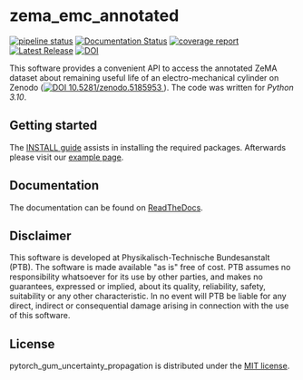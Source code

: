 # zema_emc_annotated

[![pipeline status](https://gitlab1.ptb.de/m4d/zema_emc_annotated/badges/main/pipeline.svg)](https://gitlab1.ptb.de/m4d/zema_emc_annotated/-/commits/main)
[![Documentation Status](https://readthedocs.org/projects/zema-emc-annotated/badge/?version=latest)](https://zema-emc-annotated.readthedocs.io/en/latest/?badge=latest)
[![coverage report](https://gitlab1.ptb.de/m4d/zema_emc_annotated/badges/main/coverage.svg)](https://gitlab1.ptb.de/m4d/zema_emc_annotated/-/commits/main)
[![Latest Release](https://gitlab1.ptb.de/m4d/zema_emc_annotated/-/badges/release.svg)](https://github.com/PTB-M4D/zema_emc_annotated/releases/latest)
[![DOI](https://zenodo.org/badge/591514193.svg)](https://doi.org/10.5281/zenodo.7556142)


This software provides a convenient API to access the annotated ZeMA dataset about 
remaining useful life of an electro-mechanical cylinder on Zenodo
([![DOI
10.5281/zenodo.5185953](https://zenodo.org/badge/DOI/10.5281/zenodo.5185953.svg)
](https://doi.org/10.5281/zenodo.5185953)). The code was written for _Python 3.10_.

## Getting started

The [INSTALL guide](INSTALL.md) assists in installing the required packages. 
Afterwards please visit our
[example page](https://zema-emc-annotated.readthedocs.io/en/latest/examples.html).

## Documentation

The documentation can be found on
[ReadTheDocs](https://zema-emc-annotated.readthedocs.io/en/latest/).

## Disclaimer

This software is developed at Physikalisch-Technische Bundesanstalt (PTB). The software
is made available "as is" free of cost. PTB assumes no responsibility whatsoever for
its use by other parties, and makes no guarantees, expressed or implied, about its
quality, reliability, safety, suitability or any other characteristic. In no event
will PTB be liable for any direct, indirect or consequential damage arising in
connection with the use of this software.

## License

pytorch_gum_uncertainty_propagation is distributed under the [MIT
license](https://github.com/BjoernLudwigPTB/pytorch_gum_uncertainty_propagation/blob/main/LICENSE).
